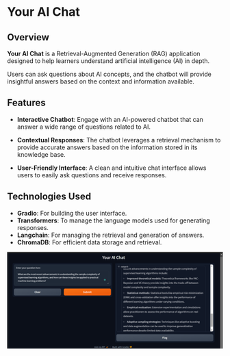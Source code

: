 # Your AI Chat

## Overview

**Your AI Chat** is a Retrieval-Augmented Generation (RAG) application designed to help learners understand artificial intelligence (AI) in depth. 

Users can ask questions about AI concepts, and the chatbot will provide insightful answers based on the context and information available.

## Features

- **Interactive Chatbot**: Engage with an AI-powered chatbot that can answer a wide range of questions related to AI.
  
- **Contextual Responses**: The chatbot leverages a retrieval mechanism to provide accurate answers based on the information stored in its knowledge base.

- **User-Friendly Interface**: A clean and intuitive chat interface allows users to easily ask questions and receive responses.


## Technologies Used

- **Gradio**: For building the user interface.
- **Transformers**: To manage the language models used for generating responses.
- **Langchain**: For managing the retrieval and generation of answers.
- **ChromaDB**: For efficient data storage and retrieval.

![Example](https://github.com/Risper8/YOURAI_RAGCHAT/blob/main/Screenshot%20(180).png)
